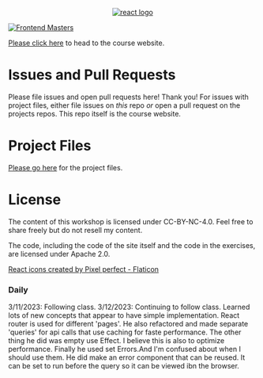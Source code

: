 <p align="center"><a href="fem"><img alt="react logo" title="React" src="./public/images/course-icon.png" /></a></p>

[![Frontend Masters](https://static.frontendmasters.com/assets/brand/logos/full.png)][fem]

[Please click here][course] to head to the course website.

# Issues and Pull Requests

Please file issues and open pull requests here! Thank you! For issues with project files, either file issues on _this_ repo _or_ open a pull request on the projects repos. This repo itself is the course website.

# Project Files

[Please go here][project] for the project files.

# License

The content of this workshop is licensed under CC-BY-NC-4.0. Feel free to share freely but do not resell my content.

The code, including the code of the site itself and the code in the exercises, are licensed under Apache 2.0.

[fem]: https://frontendmasters.com/workshops/complete-react-v8/
[course]: https://react-v8.holt.courses
[project]: https://github.com/btholt/citr-v8-project/

[React icons created by Pixel perfect - Flaticon](https://www.flaticon.com/free-icons/react)

### Daily
3/11/2023: Following class. 
3/12/2023: Continuing to follow class. Learned lots of new concepts that appear to have simple implementation. React router is used for different 'pages'. He also refactored and made separate 'queries' for api calls that use caching for faste performance. The other thing he did was empty use Effect. I believe this is also to optimize performance. Finally he used set Errors.And I'm confused about when I should use them. He did make an error component that can be reused. It can be set to run before the query so it can be viewed ibn the browser. 
